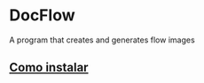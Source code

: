 # DocFlow
 A program that creates and generates flow images

## [Como instalar](./pt-br/instalacao.md)
